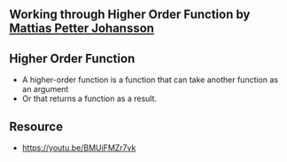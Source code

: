 ## Working through Higher Order Function by [Mattias Petter Johansson](https://github.com/mpj/)

## Higher Order Function
- A higher-order function is a function that can take another function as an argument
- Or that returns a function as a result.

## Resource
- https://youtu.be/BMUiFMZr7vk
